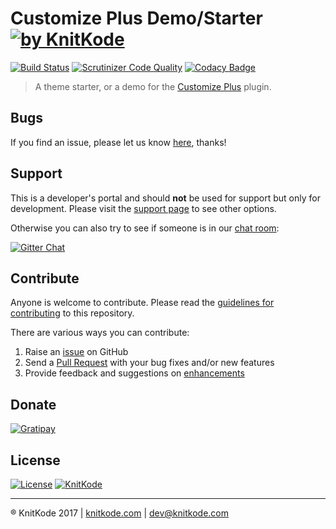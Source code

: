 # Customize Plus Demo/Starter [![by KnitKode](https://img.shields.io/badge/by-KnitKode-blue.svg?style=social)]()

[![Build Status](https://scrutinizer-ci.com/g/knitkode/customize-plus-demo/badges/build.png?b=master)](https://scrutinizer-ci.com/g/knitkode/customize-plus-demo/build-status/master)
[![Scrutinizer Code Quality](https://scrutinizer-ci.com/g/knitkode/customize-plus-demo/badges/quality-score.png?b=master)](https://scrutinizer-ci.com/g/knitkode/customize-plus-demo/?branch=master)
[![Codacy Badge](https://api.codacy.com/project/badge/Grade/a436c992e0314cd28ae0288e6f317061)](https://www.codacy.com/app/knitkode/customize-plus-demo?utm_source=github.com&amp;utm_medium=referral&amp;utm_content=knitkode/customize-plus-demo&amp;utm_campaign=Badge_Grade)

> A theme starter, or a demo for the [Customize Plus](https://github.com/knitkode/customize-plus/) plugin.


Bugs
---------------
If you find an issue, please let us know [here](https://github.com/knitkode/customize-plus-demo/issues?state=open), thanks!


Support
---------------
This is a developer's portal and should **not** be used for support but only for development. Please visit the [support page](https://knitkode.com/support) to see other options.

Otherwise you can also try to see if someone is in our [chat room](https://gitter.im/knitkode/customize-plus-demo):

[![Gitter Chat](http://img.shields.io/badge/GITTER-JOIN%20CHAT-1DCE73.svg)](https://gitter.im/knitkode/customize-plus-demo)


Contribute
---------------
Anyone is welcome to contribute. Please read the [guidelines for contributing](https://github.com/knitkode/customize-plus-demo/blob/master/CONTRIBUTING.md) to this repository.

There are various ways you can contribute:

1. Raise an [issue](https://github.com/knitkode/customize-plus-demo/issues) on GitHub
2. Send a [Pull Request](https://help.github.com/articles/creating-a-pull-request/) with your bug fixes and/or new features
3. Provide feedback and suggestions on [enhancements](https://github.com/knitkode/customize-plus-demo/issues?direction=desc&labels=Enhancement&page=1&sort=created&state=open)


Donate
---------------
[![Gratipay](https://img.shields.io/gratipay/knitkode.svg)](https://gratipay.com/knitkode)


License
---------------
 [![License](https://img.shields.io/badge/license-GPL--2.0%2B-blue.svg)](https://github.com/knitkode/customize-plus-demo/blob/master/license.txt) [![KnitKode](https://img.shields.io/badge/%C2%A9KnitKode-2017-blue.svg)](https://knitkode.com)


---------------
:registered: KnitKode 2017 | [knitkode.com](https://knitkode.com) | dev@knitkode.com
